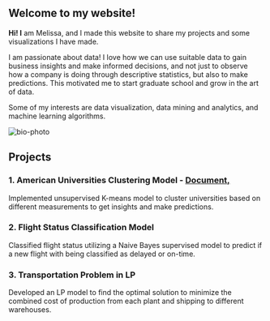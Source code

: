 ## Welcome to my website!

**Hi! I** am Melissa, and I made this website to share my projects and some visualizations I have made.

I am passionate about data! I love how we can use suitable data to gain business insights and make informed decisions, and not just to observe how a company is doing through descriptive statistics, but also to make predictions. This motivated me to start graduate school and grow in the art of data. 

Some of my interests are data visualization, data mining and analytics, and machine learning algorithms.

![bio-photo](https://user-images.githubusercontent.com/69952860/97793013-3318d880-1bbc-11eb-822c-fad4fb98666d.jpg)

## Projects

### 1. American Universities Clustering Model - [Document,](https://github.com/MelissaPR24/ML_MelissaPR.git/mpaniagu-4.pdf)

Implemented unsupervised K-means model to cluster universities based on different measurements to get insights and make predictions.

### 2. Flight Status Classification Model

Classified flight status utilizing a Naive Bayes supervised model to predict if a new flight with being classified as delayed or on-time.

### 3. Transportation Problem in LP

Developed an LP model to find the optimal solution to minimize the combined cost of production from each plant and shipping to different warehouses.


